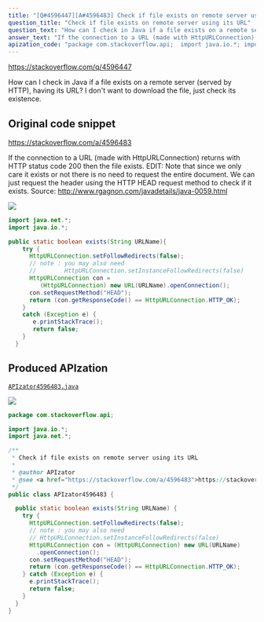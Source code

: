 ```yaml
---
title: "[Q#4596447][A#4596483] Check if file exists on remote server using its URL"
question_title: "Check if file exists on remote server using its URL"
question_text: "How can I check in Java if a file exists on a remote server (served by HTTP), having its URL? I don't want to download the file, just check its existence."
answer_text: "If the connection to a URL (made with HttpURLConnection) returns with HTTP status code 200 then the file exists. EDIT: Note that since we only care it exists or not there is no need to request the entire document. We can just request the header using the HTTP HEAD request method to check if it exists. Source: http://www.rgagnon.com/javadetails/java-0059.html"
apization_code: "package com.stackoverflow.api;  import java.io.*; import java.net.*;  /**  * Check if file exists on remote server using its URL  *  * @author APIzator  * @see <a href=\"https://stackoverflow.com/a/4596483\">https://stackoverflow.com/a/4596483</a>  */ public class APIzator4596483 {    public static boolean exists(String URLName) {     try {       HttpURLConnection.setFollowRedirects(false);       // note : you may also need       // HttpURLConnection.setInstanceFollowRedirects(false)       HttpURLConnection con = (HttpURLConnection) new URL(URLName)         .openConnection();       con.setRequestMethod(\"HEAD\");       return (con.getResponseCode() == HttpURLConnection.HTTP_OK);     } catch (Exception e) {       e.printStackTrace();       return false;     }   } }"
---
```


https://stackoverflow.com/q/4596447

How can I check in Java if a file exists on a remote server (served by HTTP), having its URL? I don&#x27;t want to download the file, just check its existence.



## Original code snippet

https://stackoverflow.com/a/4596483

If the connection to a URL (made with HttpURLConnection) returns with HTTP status code 200 then the file exists.
EDIT: Note that since we only care it exists or not there is no need to request the entire document. We can just request the header using the HTTP HEAD request method to check if it exists.
Source: http://www.rgagnon.com/javadetails/java-0059.html

<div class="code-logo"><img src="/stackoverflow.png" /></div>

```java
import java.net.*;
import java.io.*;

public static boolean exists(String URLName){
    try {
      HttpURLConnection.setFollowRedirects(false);
      // note : you may also need
      //        HttpURLConnection.setInstanceFollowRedirects(false)
      HttpURLConnection con =
         (HttpURLConnection) new URL(URLName).openConnection();
      con.setRequestMethod("HEAD");
      return (con.getResponseCode() == HttpURLConnection.HTTP_OK);
    }
    catch (Exception e) {
       e.printStackTrace();
       return false;
    }
  }
```

## Produced APIzation

[`APIzator4596483.java`](https://github.com/blind-papers/apization-temp-data/raw/main/search/APIzator4596483.java)

<div class="code-logo"><img src="/apizator.png" /></div>

```java
package com.stackoverflow.api;

import java.io.*;
import java.net.*;

/**
 * Check if file exists on remote server using its URL
 *
 * @author APIzator
 * @see <a href="https://stackoverflow.com/a/4596483">https://stackoverflow.com/a/4596483</a>
 */
public class APIzator4596483 {

  public static boolean exists(String URLName) {
    try {
      HttpURLConnection.setFollowRedirects(false);
      // note : you may also need
      // HttpURLConnection.setInstanceFollowRedirects(false)
      HttpURLConnection con = (HttpURLConnection) new URL(URLName)
        .openConnection();
      con.setRequestMethod("HEAD");
      return (con.getResponseCode() == HttpURLConnection.HTTP_OK);
    } catch (Exception e) {
      e.printStackTrace();
      return false;
    }
  }
}

```